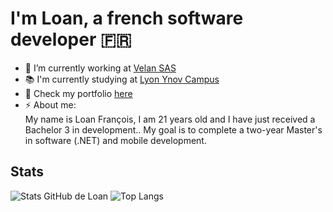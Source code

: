 # I'm Loan, a french software developer 🇫🇷

- 🔭 I’m currently working at [Velan SAS](https://www.linkedin.com/showcase/velanfrance/?originalSubdomain=fr)
- 📚 I'm currently studying at [Lyon Ynov Campus](https://www.ynov.com/campus/lyon)
- 💼 Check my portfolio [here](https://loanfrancois.fr)
- ⚡ About me:  
  My name is Loan François, I am 21 years old and I have just received a Bachelor 3 in development.. My goal is to complete a two-year Master's in software (.NET) and mobile development.

## Stats
![Stats GitHub de Loan](https://github-readme-stats.vercel.app/api?username=loanf&hide=stars&show_icons=true&theme=github_dark_dimmed)
![Top Langs](https://github-readme-stats.vercel.app/api/top-langs/?username=loanf&layout=compact&theme=github_dark_dimmed)
